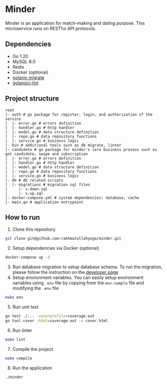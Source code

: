 # Minder
Minder is an application for match-making and dating purpose. This microservice runs on RESTful API protocols.

## Dependencies
- Go 1.20
- MySQL 8.0
- Redis
- Docker (optional)
- [golang-migrate](https://github.com/golang-migrate/migrate)
- [golangci-lint](https://github.com/golangci/golangci-lint)

## Project structure

```
root
|- auth # go package for register, login, and authorization of the service
|  |- error.go # errors definition
|  |- handler.go # http handler
|  |- model.go # data structure definition
|  |- repo.go # data repository functions
|  |- service.go # business logic
|- bin # additional tools such as db migrate, linter
|- candidate # go package for minder's core business process such as get candidate, swipe and subscription
|  |- error.go # errors definition
|  |- handler.go # http handler
|  |- model.go # data structure definition
|  |- repo.go # data repository functions
|  |- service.go # business logic
|- db # db related scripts
|  |- migrations # migration sql files
|     |- x.down.sql
|     |- x.up.sql
|- docker-compose.yml # system dependencies: database, cache
|- main.go # application entrypoint
```

## How to run
1. Clone this repository
```bash
git clone git@github.com:rakhmatullahyoga/minder.git
```
2. Setup dependencies via Docker (optional)
```bash
docker-compose up -d
```
3. Run database migration to setup database schema. To run the migration, please follow the instruction on the [developer page](https://pkg.go.dev/github.com/golang-migrate/migrate/cli#section-readme)
4. Setup environment variables. You can easily setup environment variables using `.env` file by copying from the `env.sample` file and modifying the `.env` file
```bash
make env
```
5. Run unit test
```bash
go test ./... -coverprofile=coverage.out
go tool cover -html=coverage.out -o cover.html
```
6. Run linter
```bash
make lint
```
7. Compile the project
```bash
make compile
```
8. Run the application
```bash
./minder
```